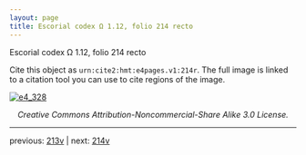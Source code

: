 ```yaml
---
layout: page
title: Escorial codex Ω 1.12, folio 214 recto
---
```


Escorial codex Ω 1.12, folio 214 recto

Cite this object as `urn:cite2:hmt:e4pages.v1:214r`.  The full image is linked to a citation tool you can use to cite regions of the image.

[![e4_328](http://www.homermultitext.org/iipsrv?IIIF=/project/homer/pyramidal/deepzoom/hmt/e4img/2017a/e4_328.tif/full/800,/0/default.jpg)](http://www.homermultitext.org/ict2/?urn=urn:cite2:hmt:e4img.2017a:e4_328) 

<p style="text-align: center; font-style: italic;">Creative Commons Attribution-Noncommercial-Share Alike 3.0 License.</p>

---

previous: [213v](../213v/) | next: [214v](../214v/)